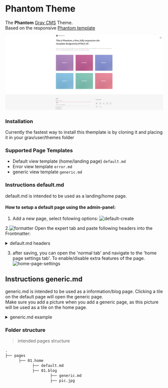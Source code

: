 
# Phantom Theme

The **Phantom** [Grav CMS](http://github.com/getgrav/grav) Theme.  
Based on the responsive [Phantom template ](https://html5up.net/phantom)  

![Antimatter](screenshot.jpg)

### Installation
Currently the fastest way to install this themplate is by cloning it and placing it in your grav/user/themes folder




### Supported Page Templates
* Default view template (home/landing page) `default.md`
* Error view template `error.md`
* generic view template `generic.md`

### Instructions default.md   
default.md is intended to be used as a landing/home page.

#### How to setup a default page using the admin-panel:

 1. Add a new page, select folowing options: ![default-create](https://user-images.githubusercontent.com/26135526/38764368-bb5ec562-3fad-11e8-9dee-c50d22249db2.JPG)
 
 2.![formatter](https://user-images.githubusercontent.com/26135526/38764445-66559918-3faf-11e8-8c79-ed04f896c9f0.JPG)
 Open the expert tab and paste following headers into the Frontmatter: <details><summary>default.md headers</summary>



```python
title: Home
content:
    items: '@self.children'
form:
    name: contact
    fields:
        -
            name: name
            label: Name
            placeholder: 'Enter your name'
            autocomplete: 'on'
            type: text
            validate:
                required: true
        -
            name: email
            label: Email
            placeholder: 'Enter your email address'
            type: email
            validate:
                required: true
        -
            name: message
            label: Message
            placeholder: 'Enter your message'
            type: textarea
            validate:
                required: true
    buttons:
        -
            type: submit
            value: Submit
        -
            type: reset
            value: Reset
    process:
        -
            email:
                subject: '[Site Contact Form] {{ form.value.name|e }}'
                body: '{% include ''forms/data.html.twig'' %}'
        -
            save:
                fileprefix: contact-
                dateformat: Ymd-His-u
                extension: txt
                body: '{% include ''forms/data.txt.twig'' %}'
        -
            message: 'Thank you for getting in touch!'


```
</details>



  

 3. after saving, you can open the 'normal tab' and navigate to the 'home page settings tab'. To enable/disable extra features of the page. ![home-page-settings](https://user-images.githubusercontent.com/26135526/38764414-d7602804-3fae-11e8-8f35-99c153275b5e.JPG)



## Instructions generic.md 

generic.md is intended to be used as a information/blog page. Clicking a tile on the default page will open the generic page.   
Make sure you add a picture when you add a generic page, as this picture will be used as a tile on the home page.



<details><summary>generic.md example</summary>



```python
---
title: 'blog page'
content:
    show_img: false
    img:
        user/pages/02.home/blog-page/pic.jpg:
            name: pic.jpg
            type: image/jpeg
            size: 6311
            path: user/pages/02.home/blog-page/pic.jpg
---

Hello,
I am a  blog post.

```
</details>




### Folder structure  

> intended pages structure

    .
    ├── pages                   
          ├── 01.home                    
                ├── default.md
                ├── 01.blog    
                        ├── generic.md    
                        ├── pic.jpg    


                
    



  
